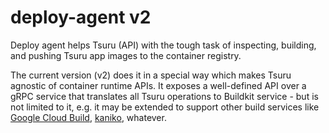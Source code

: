 # deploy-agent v2

Deploy agent helps Tsuru (API) with the tough task of inspecting, building, and pushing Tsuru app images to the container registry.

The current version (v2) does it in a special way which makes Tsuru agnostic of container runtime APIs.
It exposes a well-defined API over a gRPC service that translates all Tsuru operations to Buildkit service - but is not limited to it, e.g. it may be extended to support other build services like [Google Cloud Build][Cloud Build], [kaniko][kaniko], whatever.

[Cloud Build]: https://cloud.google.com/build
[kaniko]: https://github.com/GoogleContainerTools/kaniko
